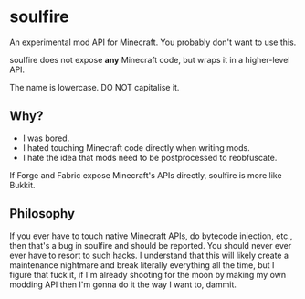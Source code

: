 # soulfire

An experimental mod API for Minecraft. You probably don't want to use this.

soulfire does not expose **any** Minecraft code, but wraps it in a higher-level API.

The name is lowercase. DO NOT capitalise it.

## Why?

- I was bored.
- I hated touching Minecraft code directly when writing mods.
- I hate the idea that mods need to be postprocessed to reobfuscate.

If Forge and Fabric expose Minecraft's APIs directly, soulfire is more like Bukkit.

## Philosophy

If you ever have to touch native Minecraft APIs, do bytecode injection, etc., then that's a bug in soulfire and should
be reported. You should never ever ever have to resort to such hacks. I understand that this will likely create a
maintenance nightmare and break literally everything all the time, but I figure that fuck it, if I'm already shooting
for the moon by making my own modding API then I'm gonna do it the way I want to, dammit.
